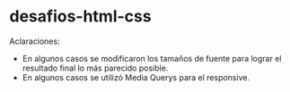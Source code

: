 # desafios-html-css

Aclaraciones:
- En algunos casos se modificaron los tamaños de fuente para lograr el resultado final lo más parecido posible.
- En algunos casos se utilizó Media Querys para el responsive.
